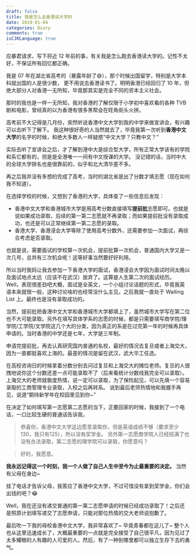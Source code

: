 ```yaml
---
draft: false
title: 我是怎么去香港读大学的
date: 2019-01-04
categories: Diary
comments: true
isCJKLanguage: true
---
```


应暴君请求，写下将近 12 年前的事，有关我是怎么跑去香港读大学的。记性不太好，不保证所有回忆都正确。

我是 07 年在湖北省高考的（暴露年龄了😅），那个时候出国留学，特别是大学本科就出国的人是很少数，
更不用说去香港读书了。明明香港已经回归了 10 年，但绝大部分人对香港一无所知，毕竟那其实是完全不同的资本主义社会。

那时的我也是一样一无所知，我对香港的了解仅限于小学初中喜欢看的各种 TVB 剧和电影，曾经真的以为香港有很多黑帮会在旺角街头火拼。

高考前不大记得是几月份，突然听说香港中文大学到我的中学来做宣讲会，有兴趣可以去听下了解下。
我这种很好奇的人当然就去了，毕竟我第一次听到**香港中文大学**的名字的时候，和绝大多数人一样疑惑“中文大学？只教中文？”

实际去听了宣讲会之后，才了解到港中大是综合型大学，所有正常大学该有的学院和系它都有的，但是是全港唯一一间有中文授课的大学。
没记错的话，当时中大的全球大学排名也是很靠前的，似乎和北大清华差不多。

再之后我并没有多想的完成了高考，当时的湖北省是出了分数才填志愿（现在如何我不知道）。

在选择学校的时候，又想到了香港的大学，具体查了一些信息后发现：
- 香港中文大学和香港城市大学是用高考分数直接填写**提前批**志愿即可。也就是说如果成功录取，后续的第一第二志愿就不再录取；而如果提前批没有录取成功，也还是可以正常继续第一第二志愿的录取。
- 香港大学、香港浸会大学等除了使用高考分数外，还需要参加一次面试，再综合考虑是否录取。

也就是说，需要面试的学校算一次机会，提前批算一次机会，普通国内大学又是一次几号，总共有三次机会呢！这等好事当然要好好利用。

所以当时我妈让我去参加一下香港大学的面试，香港浸会大学因为面试时间太晚以及面试地点太远（应该不在武汉）放弃了。这算是人生第二次的面试经历。
Well，表现很差劲吧大概，面试是全英文，一个小组讨论话题的形式，毕竟我英语本来就很一般，这种讨论啥的也经常没什么主见。之后我就一直处于 Waiting List 上。最终也是没有录取成功的。

当然，提前批把香港中文大学和香港城市大学都填上了，虽然城市大学写在第二位也不大可能录取。另外在填写具体学系的志愿的时候，都是只需要填写商学院/理学院/工学院/文学院这几个大的分类，因为真正的系是在过完第一年的时候再具体申请的。当时香港的中学还是七年，大学是三年制。

申请完提前批，再去认真研究国内普通的名校，最好的情况去复旦或者上海交大，因为一直都挺喜欢上海的。最差的情况是留在武汉，武大华工任选。

在高校咨询日的时候拿着分数分别去问过复旦和上海交大的摊位老师。复旦的人很拽地说你这个分数还差一点可能录取不了（后来看统计分数线我完全可以录取）。
上海交大的老师就极度热情，说一定可以录取，为了保险起见，可以先填一个容易录取的工商管理专业录取，入校之后再转系。
说到最后老师热情地和我握手再见，说道“期待新学年在校园里见到你~”

在决定了如何填写第一志愿第二志愿的当下，正要回家的时候，我接到了一个电话，一口比较生硬的普通话告诉我，
> 恭喜你，香港中文大学这边愿意录取你，但是英语成绩不够（要求至少130，我只有125），所以没有奖学金。
> 另外第一志愿商学院人已经招满了也没有办法录取，第二志愿的理学院可以录取，你愿意吗？

> 好的，我愿意。

**我永远记得这一个时刻，我一个人做了自己人生中至今为止最重要的决定。** 当然有父母在身边~

挂了电话才告诉父母，我答应了香港中文大学，不过可惜没有拿到奖学金，你们会出钱的吧？😂

Well，我在还没有递交普通的第一第二志愿申请的时候已经成功录取了！之后还是照原计划填写递交了志愿申请，只能对那位热情的交大老师说抱歉了。

最后吹一下我的母校香港中文大学，我非常喜欢了~ 毕竟青春都在这儿了~
整个人也从这里迅速成长了，大概最重要的一点就是完全接受了自己很平凡，因为见过了太多耀眼的人有趣的人可爱的人。然后，有了一种到哪里都可以独立生存下去的勇气。
